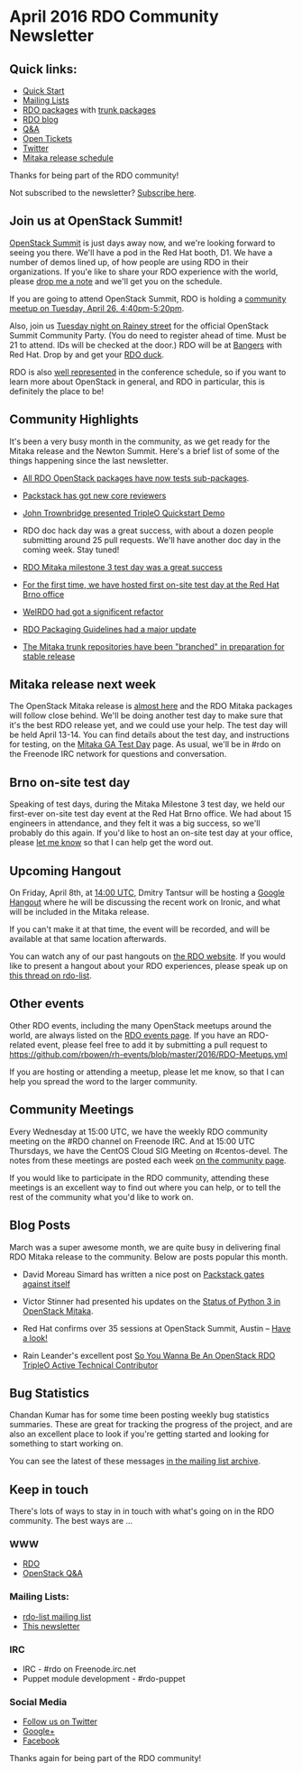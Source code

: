 # April 2016 RDO Community Newsletter

## Quick links:

* [Quick Start](http://rdoproject.org/quickstart)
* [Mailing Lists](http://rdoproject.org/Mailing_lists)
* [RDO packages](http://rdoproject.org/repos/) with [trunk packages](http://rdoproject.org/repos/openstack/openstack-trunk/)
* [RDO blog](http://rdoproject.org/blog)
* [Q&A](http://ask.openstack.org/)
* [Open Tickets](http://tm3.org/rdobugs)
* [Twitter](http://twitter.com/rdocommunity)
* [Mitaka release schedule](http://docs.openstack.org/releases/schedules/mitaka.html)

Thanks for being part of the RDO community!

Not subscribed to the newsletter? [Subscribe here](http://www.redhat.com/mailman/listinfo/rdo-newsletter).

## Join us at OpenStack Summit!

[OpenStack Summit](https://www.openstack.org/summit/austin-2016/) is
just days away now, and we're looking forward to seeing you there.
We'll have a pod in the Red Hat booth, D1. We have a number of demos
lined up, of how people are using RDO in their organizations. If you'e
like to share your RDO experience with the world, please [drop me a
note](mailto:rbowen@redhat.com) and we'll get you on the schedule.

If you are going to attend OpenStack Summit, RDO is holding a [community meetup on Tuesday, April 26, 4:40pm-5:20pm](https://www.openstack.org/summit/austin-2016/summit-schedule/events/6892?goback=1).

Also, join us [Tuesday night on Rainey
street](https://www.eventbrite.com/e/stackcity-austin-a-community-festival-for-stackers-tickets-24174378216)
for the official OpenStack Summit Community Party. (You do need to
register ahead of time. Must be 21 to attend. IDs will be checked at
the door.) RDO will be at [Bangers](http://www.bangersaustin.com/)
with Red Hat. Drop by and get your [RDO
duck](https://www.rdoproject.org/blog/2015/10/ducks/).

RDO is also [well
represented](http://redhatstackblog.redhat.com/2016/03/16/red-hat-confirms-over-35-sessions-at-openstack-summit-austin-have-a-look/)
in the conference schedule, so if you want to learn more about
OpenStack in general, and RDO in particular, this is definitely the
place to be!

## Community Highlights

It's been a very busy month in the community, as we get ready for the Mitaka release and the Newton Summit. Here's a brief list of some of the things happening since the last newsletter.

* [All RDO OpenStack packages have now tests sub-packages](https://trello.com/c/UxssYzQl/142-python-service-tests-subpackage-for-openstack-projects).

* [Packstack has got new core reviewers](https://www.redhat.com/archives/rdo-list/2016-March/msg00006.html)

* [John Trownbridge presented TripleO Quickstart Demo](https://www.youtube.com/watch?v=4O8KvC66eeU)

* RDO doc hack day was a great success, with about a dozen people submitting around 25 pull requests. We'll have another doc day in the coming week. Stay tuned!

* [RDO Mitaka milestone 3 test day was a great success](https://www.rdoproject.org/testday/mitaka/milestone3/)

* [For the first time, we have hosted first on-site test day at the Red Hat Brno office](https://trello.com/c/05cl3pjg/140-rdo-on-site-test-day-in-brno)

* [WeIRDO had got a significent refactor](https://www.redhat.com/archives/rdo-list/2016-March/msg00175.html)

* [RDO Packaging Guidelines had a major update](https://www.redhat.com/archives/rdo-list/2016-March/msg00123.html)

* [The Mitaka trunk repositories have been "branched" in preparation for stable release](https://www.redhat.com/archives/rdo-list/2016-March/msg00135.html)

## Mitaka release next week

The OpenStack Mitaka release is [almost
here](http://releases.openstack.org/mitaka/schedule.html) and the RDO
Mitaka packages will follow close behind. We'll be doing another test
day to make sure that it's the best RDO release yet, and we could use
your help. The test day will be held April 13-14.
You can find details about the test day, and instructions for testing,
on the [Mitaka GA Test Day](https://www.rdoproject.org/testday/mitaka/ga) page. As
usual, we'll be in #rdo on the Freenode IRC network for questions and conversation.

## Brno on-site test day

Speaking of test days, during the Mitaka Milestone 3 test day, we held
our first-ever on-site test day event at the Red Hat Brno office. We
had about 15 engineers in attendance, and they felt it was a big
success, so we'll probably do this again. If you'd like to host an
on-site test day at your office, please [let me know](mailto:rbowen@redhat.com) so that I can
help get the word out.

## Upcoming Hangout

On Friday, April 8th, at [14:00
UTC](http://www.timeanddate.com/worldclock/converted.html?iso=20160408T14&p1=0&p2=848),
Dmitry Tantsur will be hosting a [Google
Hangout](https://plus.google.com/events/cs6n7g4uihrap7ua4dt52vsdjfo)
where he will be discussing the recent work on Ironic, and what will
be included in the Mitaka release.

If you can't make it at that time, the event will be recorded, and
will be available at that same location afterwards.

You can watch any of our past hangouts on [the RDO
website](http://rdoproject.org/community/hangouts/). If you would like
to present a hangout about your RDO experiences, please speak up on
[this thread on
rdo-list](https://www.redhat.com/archives/rdo-list/2016-April/msg00001.html).

## Other events

Other RDO events, including the many OpenStack meetups around the
world, are always listed on the [RDO events page](http://rdoproject.org/events).
If you have an RDO-related event, please feel free to add it by submitting a pull
request to
https://github.com/rbowen/rh-events/blob/master/2016/RDO-Meetups.yml

If you are hosting or attending a meetup, please let me know, so that
I can help you spread the word to the larger community.

## Community Meetings 

Every Wednesday at 15:00 UTC, we have the weekly RDO community meeting
on the #RDO channel on Freenode IRC. And at 15:00 UTC Thursdays, we
have the CentOS Cloud SIG Meeting on #centos-devel. The notes from
these meetings are posted each week 
[on the community page](/community/#discuss).

If you would like to participate in the RDO community, attending these
meetings is an excellent way to find out where you can help, or to
tell the rest of the community what you'd like to work on.

## Blog Posts

March was a super awesome month, we are quite busy in delivering final RDO Mitaka release to the community. Below are posts popular this month.

* David Moreau Simard has written a nice post on [Packstack gates against itself](https://dmsimard.com/2016/03/02/packstack-gates-against-itself/)

* Victor Stinner had presented his updates on the [Status of Python 3 in OpenStack Mitaka](https://blogs.rdoproject.org/7894/status-of-python-3-in-openstack-mitaka).

* Red Hat confirms over 35 sessions at OpenStack Summit, Austin – [Have a look!](http://redhatstackblog.redhat.com/2016/03/16/red-hat-confirms-over-35-sessions-at-openstack-summit-austin-have-a-look/)

* Rain Leander's excellent post [So You Wanna Be An OpenStack RDO TripleO Active Technical Contributor](http://groningenrain.nl/so-you-wanna-be-an-openstack-rdo-tripleo-active-technical-contributor/)

## Bug Statistics 

Chandan Kumar has for some time been posting weekly bug statistics summaries.
These are great for tracking the progress of the project, and are also
an excellent place to look if you're getting started and looking for
something to start working on.

You can see the latest of these messages [in the mailing list
archive](https://www.redhat.com/archives/rdo-list/2016-March/msg00185.html).

## Keep in touch 

There's lots of ways to stay in in touch with what's going on in the
RDO community. The best ways are ...


### WWW 
* [RDO](http://rdoproject.org/)
* [OpenStack Q&A](http://ask.openstack.org/ )

### Mailing Lists: 
* [rdo-list mailing list](http://www.redhat.com/mailman/listinfo/rdo-list )
* [This newsletter](http://www.redhat.com/mailman/listinfo/rdo-newsletter )

### IRC 
* IRC - #rdo on Freenode.irc.net
* Puppet module development - #rdo-puppet

### Social Media
* [Follow us on Twitter](http://twitter.com/rdocommunity )
* [Google+](http://tm3.org/rdogplus )
* [Facebook](http://facebook.com/rdocommunity)

Thanks again for being part of the RDO community!


